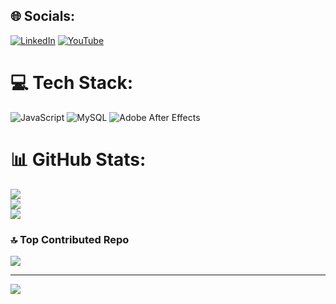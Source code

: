
## 🌐 Socials:
[![LinkedIn](https://img.shields.io/badge/LinkedIn-%230077B5.svg?logo=linkedin&logoColor=white)](https://linkedin.com/in/lodi-pradana-428174204) [![YouTube](https://img.shields.io/badge/YouTube-%23FF0000.svg?logo=YouTube&logoColor=white)](https://youtube.com/@lodipanzer) 

# 💻 Tech Stack:
![JavaScript](https://img.shields.io/badge/javascript-%23323330.svg?style=for-the-badge&logo=javascript&logoColor=%23F7DF1E) ![MySQL](https://img.shields.io/badge/mysql-4479A1.svg?style=for-the-badge&logo=mysql&logoColor=white) ![Adobe After Effects](https://img.shields.io/badge/Adobe%20After%20Effects-9999FF.svg?style=for-the-badge&logo=Adobe%20After%20Effects&logoColor=white)
# 📊 GitHub Stats:
![](https://github-readme-stats.vercel.app/api?username=lodiprogrammer&theme=default&hide_border=false&include_all_commits=true&count_private=true)<br/>
![](https://github-readme-streak-stats.herokuapp.com/?user=lodiprogrammer&theme=default&hide_border=false)<br/>
![](https://github-readme-stats.vercel.app/api/top-langs/?username=lodiprogrammer&theme=default&hide_border=false&include_all_commits=true&count_private=true&layout=compact)

### 🔝 Top Contributed Repo
![](https://github-contributor-stats.vercel.app/api?username=lodiprogrammer&limit=5&theme=dark&combine_all_yearly_contributions=true)

---
[![](https://visitcount.itsvg.in/api?id=lodiprogrammer&icon=0&color=0)](https://visitcount.itsvg.in)

<!-- Proudly created with GPRM ( https://gprm.itsvg.in ) -->
